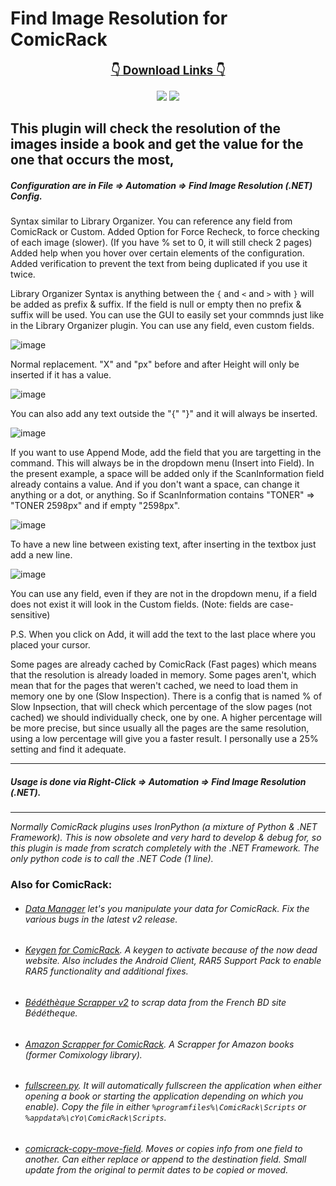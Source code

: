 ﻿# Find Image Resolution for ComicRack

<p align="center">
    <b><u><span style='font-size:14.0pt'>👇 Download Links 👇</span></u></b>
</p>
<p align="center">
    <a href="https://github.com/maforget/ComicRack_FindImageResolution/releases/latest/download/FindImageResolutionNET.crplugin" alt="Latest Release">
      <img src="https://img.shields.io/github/v/release/maforget/ComicRack_FindImageResolution?label=latest%20release&logo=github" /></a>
    <a href="https://github.com/maforget/ComicRack_FindImageResolution/releases/download/nightly/FindImageResolutionNET.crplugin" alt="Pre-Release">
      <img src="https://img.shields.io/github/v/release/maforget/ComicRack_FindImageResolution?include_prereleases&label=pre-release&logo=github" /></a>
</p>
  
## This plugin will check the resolution of the images inside a book and get the value for the one that occurs the most,

##### Configuration are in File => Automation => Find Image Resolution (.NET) Config.

Syntax similar to Library Organizer. You can reference any field from ComicRack or Custom.
Added Option for Force Recheck, to force checking of each image (slower). (If you have % set to 0, it will still check 2 pages)
Added help when you hover over certain elements of the configuration.
Added verification to prevent the text from being duplicated if you use it twice.

Library Organizer Syntax is anything between the `{` and `<` and `>` with `}` will be added as prefix & suffix. If the field is null or empty then no prefix & suffix will be used. You can use the GUI to easily set your commnds just like in the Library Organizer plugin. You can use any field, even custom fields.

![image](https://user-images.githubusercontent.com/11904426/229339516-f9531a33-2a6f-4ac1-917a-bcb77e7024a2.png)

Normal replacement. "X" and "px" before and after Height will only be inserted if it has a value.

![image](https://user-images.githubusercontent.com/11904426/229339517-87964dc2-4d8b-44de-8550-8b4ad51bf66f.png)

You can also add any text outside the "{" "}" and it will always be inserted.

![image](https://user-images.githubusercontent.com/11904426/229339508-c42896ee-fcc7-4ae6-9d30-4177d9adb633.png)

If you want to use Append Mode, add the field that you are targetting in the command. This will always be in the dropdown menu (Insert into Field).
In the present example, a space will be added only if the ScanInformation field already contains a value. And if you don't want a space, can change it anything or a dot, or anything.
So if ScanInformation contains "TONER" => "TONER 2598px" and if empty "2598px".

![image](https://user-images.githubusercontent.com/11904426/229339889-e217abe0-70a8-4131-865a-c2fbbc88caef.png)

To have a new line between existing text, after inserting in the textbox just add a new line.

![image](https://user-images.githubusercontent.com/11904426/229339512-d1d665e6-179b-4781-bb61-7bee343250ce.png)

You can use any field, even if they are not in the dropdown menu, if a field does not exist it will look in the Custom fields.
(Note: fields are case-sensitive)

P.S. When you click on Add, it will add the text to the last place where you placed your cursor.

Some pages are already cached by ComicRack (Fast pages) which means that the resolution is already loaded in memory. Some pages aren't, which mean that for the pages that weren't cached, we need to load them in memory one by one (Slow Inspection). There is a config that is named % of Slow Inpsection, that will check which percentage of the slow pages (not cached) we should individually check, one by one. A higher percentage will be more precise, but since usually all the pages are the same resolution, using a low percentage will give you a faster result. I personally use a 25% setting and find it adequate.

----

##### Usage is done via Right-Click => Automation => Find Image Resolution (.NET).

----

*Normally ComicRack plugins uses IronPython (a mixture of Python & .NET Framework). This is now obsolete and very hard to develop & debug for, so this plugin is made from scratch completely with the .NET Framework. The only python code is to call the .NET Code (1 line).*

### Also for ComicRack:

- ###### [Data Manager](https://github.com/maforget/CRDataManager) let's you manipulate your data for ComicRack. Fix the various bugs in the latest v2 release.
- ###### [Keygen for ComicRack](https://github.com/maforget/ComicRackKeygen). A keygen to activate because of the now dead website. Also includes the Android Client, RAR5 Support Pack to enable RAR5 functionality and additional fixes.
- ###### [Bédéthèque Scrapper v2](https://github.com/maforget/Bedetheque-Scrapper-2) to scrap data from the French BD site Bédétheque.
- ###### [Amazon Scrapper for ComicRack](https://github.com/maforget/ComicRack_AmazonScrapper). A Scrapper for Amazon books (former Comixology library).
- ###### [fullscreen.py](https://gist.githubusercontent.com/maforget/186a99205140acd3f7d3328ad1466e62/raw/8c7c0ecab28fb9a6037adbe19ff553e3597cccd6/fullscreen.py). It will automatically fullscreen the application when either opening a book or starting the application depending on which you enable). Copy the file in either `%programfiles%\ComicRack\Scripts` or `%appdata%\cYo\ComicRack\Scripts`.
- ###### [comicrack-copy-move-field](https://github.com/maforget/comicrack-copy-move-field). Moves or copies info from one field to another. Can either replace or append to the destination field. Small update from the original to permit dates to be copied or moved.
